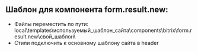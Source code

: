 ## Шаблон для компонента form.result.new:
- Файлы переместить по пути: local\templates\используемый_шаблон_сайта\components\bitrix\form.result.new\свой_шаблон\
- Стили подключить к основному шаблону сайта в header
